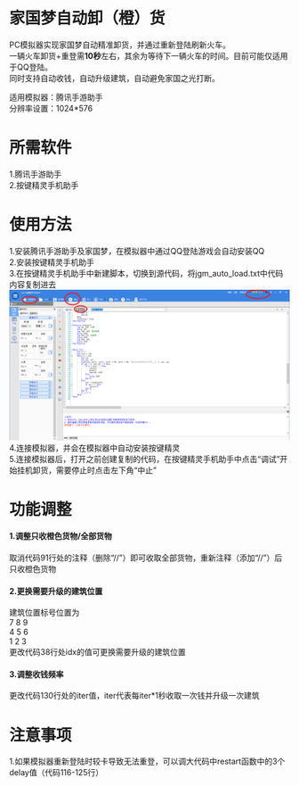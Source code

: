 # 家国梦自动卸（橙）货

PC模拟器实现家国梦自动精准卸货，并通过重新登陆刷新火车。  
一辆火车卸货+重登需**10秒**左右，其余为等待下一辆火车的时间。目前可能仅适用于QQ登陆。  
同时支持自动收钱，自动升级建筑，自动避免家国之光打断。

适用模拟器：腾讯手游助手  
分辨率设置：1024*576  

# 所需软件
1.腾讯手游助手  
2.按键精灵手机助手  

# 使用方法
1.安装腾讯手游助手及家国梦，在模拟器中通过QQ登陆游戏会自动安装QQ  
2.安装按键精灵手机助手  
3.在按键精灵手机助手中新建脚本，切换到源代码，将jgm_auto_load.txt中代码内容复制进去  
![Image text](https://github.com/LSC527/jgm_auto_load/blob/master/%E6%8C%89%E9%94%AE%E7%B2%BE%E7%81%B5%E6%89%8B%E6%9C%BA%E5%8A%A9%E6%89%8B%E8%8A%82%E9%9D%A2.png)
4.连接模拟器，并会在模拟器中自动安装按键精灵  
5.连接模拟器后，打开之前创建复制的代码，在按键精灵手机助手中点击“调试”开始挂机卸货，需要停止时点击左下角“中止”  

# 功能调整
#### 1.调整只收橙色货物/全部货物  
取消代码91行处的注释（删除“//”）即可收取全部货物，重新注释（添加“//”）后只收橙色货物  
  
#### 2.更换需要升级的建筑位置  
建筑位置标号位置为  
7 8 9  
4 5 6  
1 2 3  
更改代码38行处idx的值可更换需要升级的建筑位置  
  
#### 3.调整收钱频率
更改代码130行处的iter值，iter代表每iter*1秒收取一次钱并升级一次建筑  

# 注意事项
1.如果模拟器重新登陆时较卡导致无法重登，可以调大代码中restart函数中的3个delay值（代码116-125行）
